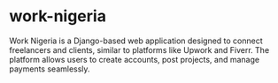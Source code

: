 # work-nigeria
Work Nigeria is a Django-based web application designed to connect freelancers and clients, similar to platforms like Upwork and Fiverr. The platform allows users to create accounts, post projects, and manage payments seamlessly.
